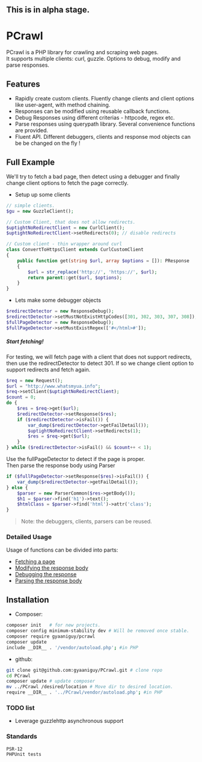 ## This is in alpha stage.

# PCrawl

PCrawl is a PHP library for crawling and scraping web pages.   
It supports multiple clients: curl, guzzle. Options to debug, modify and parse responses.

## Features

- Rapidly create custom clients. Fluently change clients and client options like user-agent, with method chaining.
- Responses can be modified using reusable callback functions. 
- Debug Responses using different criterias - httpcode, regex etc.
- Parse responses using querypath library. Several convenience functions are provided.
- Fluent API. Different debuggers, clients and response mod objects can be be changed on the fly !

## Full Example

We'll try to fetch a bad page, then detect using a debugger and finally change client options to fetch the page correctly.

- Setup up some clients

```php
// simple clients.
$gu = new GuzzleClient();

// Custom Client, that does not allow redirects.
$uptightNoRedirectClient = new CurlClient();
$uptightNoRedirectClient->setRedirects(0); // disable redirects

// Custom client - thin wrapper around curl
class ConvertToHttpsClient extends CurlCustomClient
{
    public function get(string $url, array $options = []): PResponse
    {
        $url = str_replace('http://', 'https://', $url);
        return parent::get($url, $options);
    }
}
```

- Lets make some debugger objects
```php
$redirectDetector = new ResponseDebug();
$redirectDetector->setMustNotExistHttpCodes([301, 302, 303, 307, 308]);
$fullPageDetector = new ResponseDebug();
$fullPageDetector->setMustExistRegex(['#</html>#']);
```

##### Start fetching!

For testing, we will fetch page with a client that does not support redirects, then use the redirectDetector to detect
301. If so we change client option to support redirects and fetch again.

```php
$req = new Request();
$url = "http://www.whatsmyua.info";
$req->setClient($uptightNoRedirectClient);
$count = 0;
do {
    $res = $req->get($url);
    $redirectDetector->setResponse($res);
    if ($redirectDetector->isFail()) {
        var_dump($redirectDetector->getFailDetail());
        $uptightNoRedirectClient->setRedirects(1);
        $res = $req->get($url);
    }
} while ($redirectDetector->isFail() && $count++ < 1);
```
Use the fullPageDetector to detect if the page is proper.   
Then parse the response body using Parser
```php
if ($fullPageDetector->setResponse($res)->isFail()) {
    var_dump($redirectDetector->getFailDetail());
} else {
    $parser = new ParserCommon($res->getBody()); 
    $h1 = $parser->find('h1')->text();
    $htmlClass = $parser->find('html')->attr('class');
}
```

> Note: the debuggers, clients, parsers can be reused.

### Detailed Usage

Usage of functions can be divided into parts:

* [Fetching a page](docs/Fetching.md)
* [Modifying the response body](docs/Modify_Response.md)
* [Debugging the response](docs/Debugging_Response.md)
* [Parsing the response body](docs/Parse_Response.md)

## Installation

- Composer:
```bash
composer init   # for new projects. 
composer config minimum-stability dev # Will be removed once stable.
composer require gyaaniguy/pcrawl
composer update
include __DIR__ . '/vendor/autoload.php'; #in PHP
```
-  github:  

```bash
git clone git@github.com:gyaaniguy/PCrawl.git # clone repo 
cd PCrawl 
composer update # update composer 
mv ../PCrawl /desired/location # Move dir to desired location.
require __DIR__ . '../PCrawl/vendor/autoload.php'; #in PHP
```

### TODO list

- Leverage guzzlehttp asynchronous support 

### Standards

```
PSR-12
PHPUnit tests 
```

